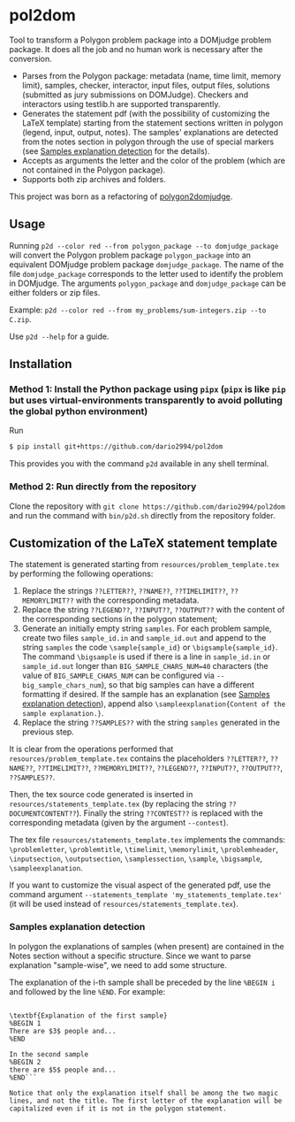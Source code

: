 # pol2dom

Tool to transform a Polygon problem package into a DOMjudge problem package. It does all the job and no human work is necessary after the conversion.

- Parses from the Polygon package: metadata (name, time limit, memory limit), samples, checker, interactor, input files, output files, solutions (submitted as jury submissions on DOMJudge). Checkers and interactors using testlib.h are supported transparently.
- Generates the statement pdf (with the possibility of customizing the LaTeX template) starting from the statement sections written in polygon (legend, input, output, notes). The samples' explanations are detected from the notes section in polygon through the use of special markers (see [Samples explanation detection](#samples-explanations-detection) for the details).
- Accepts as arguments the letter and the color of the problem (which are not contained in the Polygon package).
- Supports both zip archives and folders.

This project was born as a refactoring of [polygon2domjudge](https://github.com/cubercsl/polygon2domjudge).

## Usage

Running `p2d --color red --from polygon_package --to domjudge_package` will convert the Polygon problem package `polygon_package` into an equivalent DOMjudge problem package `domjudge_package`. The name of the file `domjudge_package` corresponds to the letter used to identify the problem in DOMjudge.
The arguments `polygon_package` and `domjudge_package` can be either folders or zip files.

Example: `p2d --color red --from my_problems/sum-integers.zip --to C.zip`.

Use `p2d --help` for a guide.

## Installation
### Method 1: Install the Python package using `pipx` (`pipx` is like `pip` but uses virtual-environments transparently to avoid polluting the global python environment)

Run
```bash
$ pip install git+https://github.com/dario2994/pol2dom
```
This provides you with the command `p2d` available in any shell terminal.

### Method 2: Run directly from the repository

Clone the repository with `git clone https://github.com/dario2994/pol2dom` and run the command with `bin/p2d.sh` directly from the repository folder.

## Customization of the LaTeX statement template

The statement is generated starting from `resources/problem_template.tex` by performing the following operations:

1. Replace the strings `??LETTER??`, `??NAME??`, `??TIMELIMIT??`, `??MEMORYLIMIT??` with the corresponding metadata.
2. Replace the string `??LEGEND??`, `??INPUT??`, `??OUTPUT??` with the content of the corresponding sections in the polygon statement;
3. Generate an initially empty string `samples`.
For each problem sample, create two files `sample_id.in` and `sample_id.out` and append to the string `samples` the code `\sample{sample_id}` or `\bigsample{sample_id}`. The command `\bigsample` is used if there is a line in `sample_id.in` or `sample_id.out` longer than `BIG_SAMPLE_CHARS_NUM=40` characters (the value of `BIG_SAMPLE_CHARS_NUM` can be configured via `--big_sample_chars_num`), so that big samples can have a different formatting if desired.
If the sample has an explanation (see [Samples explanation detection](#samples-explanation-detection)), append also `\sampleexplanation{Content of the sample explanation.}`.
4. Replace the string `??SAMPLES??` with the string `samples` generated in the previous step.

It is clear from the operations performed that `resources/problem_template.tex` contains the placeholders `??LETTER??`, `??NAME??`, `??TIMELIMIT??`, `??MEMORYLIMIT??`, `??LEGEND??`, `??INPUT??`, `??OUTPUT??`, `??SAMPLES??`.

Then, the tex source code generated is inserted in `resources/statements_template.tex` (by replacing the string `??DOCUMENTCONTENT??`). Finally the string `??CONTEST??` is replaced with the corresponding metadata (given by the argument `--contest`).

The tex file `resources/statements_template.tex` implements the commands: `\problemletter`, `\problemtitle`, `\timelimit`, `\memorylimit`, `\problemheader`, `\inputsection`, `\outputsection`, `\samplessection`, `\sample`, `\bigsample`, `\sampleexplanation`.

If you want to customize the visual aspect of the generated pdf, use the command argument `--statements_template 'my_statements_template.tex'` (it will be used instead of `resources/statements_template.tex`).

### Samples explanation detection

In polygon the explanations of samples (when present) are contained in the Notes section without a specific structure.
Since we want to parse explanation "sample-wise", we need to add some structure.

The explanation of the i-th sample shall be preceded by the line `%BEGIN i` and followed by the line `%END`. For example:

``` BLAH BLAH BLAH

\textbf{Explanation of the first sample}
%BEGIN 1
There are $3$ people and...
%END

In the second sample
%BEGIN 2
there are $5$ people and...
%END```

Notice that only the explanation itself shall be among the two magic lines, and not the title. The first letter of the explanation will be capitalized even if it is not in the polygon statement.

